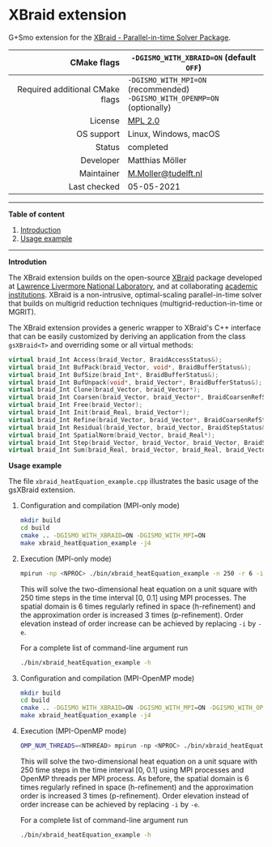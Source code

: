 # XBraid extension

G+Smo extension for the [XBraid - Parallel-in-time Solver Package](https://github.com/XBraid/xbraid).

|CMake flags|```-DGISMO_WITH_XBRAID=ON``` (default ```OFF```)|
|--:|---|
|Required additional CMake flags|```-DGISMO_WITH_MPI=ON``` (recommended)<br>```-DGISMO_WITH_OPENMP=ON``` (optionally)|
|License|[MPL 2.0](https://www.mozilla.org/en-US/MPL/2.0/)|
|OS support|Linux, Windows, macOS|
|Status|completed|
|Developer|Matthias Möller|
|Maintainer|M.Moller@tudelft.nl|
|Last checked|05-05-2021|

***
__Table of content__
1. [Introduction](#introduction)
2. [Usage example](#usage_example)
***

__Introdution__

The XBraid extension builds on the open-source
[XBraid](https://github.com/XBraid/xbraid) package developed at [
Lawrence Livermore National
Laboratory](https://computation.llnl.gov/projects/parallel-time-integration-multigrid/),
and at collaborating [academic
institutions](https://github.com/XBraid/xbraid/wiki/Team). XBraid is a
non-intrusive, optimal-scaling parallel-in-time solver that builds on
multigrid reduction techniques (multigrid-reduction-in-time or MGRIT).

The XBraid extension provides a generic wrapper to XBraid's C++
interface that can be easily customized by deriving an application
from the class `gsXBraid<T>` and overriding some or all virtual methods:

```cpp
virtual braid_Int Access(braid_Vector, BraidAccessStatus&);
virtual braid_Int BufPack(braid_Vector, void*, BraidBufferStatus&);
virtual braid_Int BufSize(braid_Int*, BraidBufferStatus&);
virtual braid_Int BufUnpack(void*, braid_Vector*, BraidBufferStatus&);
virtual braid_Int Clone(braid_Vector, braid_Vector*);
virtual braid_Int Coarsen(braid_Vector, braid_Vector*, BraidCoarsenRefStatus&);
virtual braid_Int Free(braid_Vector);
virtual braid_Int Init(braid_Real, braid_Vector*);
virtual braid_Int Refine(braid_Vector, braid_Vector*, BraidCoarsenRefStatus&);
virtual braid_Int Residual(braid_Vector, braid_Vector, BraidStepStatus&);
virtual braid_Int SpatialNorm(braid_Vector, braid_Real*);
virtual braid_Int Step(braid_Vector, braid_Vector, braid_Vector, BraidStepStatus&);
virtual braid_Int Sum(braid_Real, braid_Vector, braid_Real, braid_Vector);
```

__Usage example__

The file ```xbraid_heatEquation_example.cpp``` illustrates the basic usage of the gsXBraid extension.

1.  Configuration and compilation (MPI-only mode)
    ```bash
    mkdir build
    cd build
    cmake .. -DGISMO_WITH_XBRAID=ON -DGISMO_WITH_MPI=ON
    make xbraid_heatEquation_example -j4
    ```
2.  Execution (MPI-only mode)
    ```bash
    mpirun -np <NPROC> ./bin/xbraid_heatEquation_example -n 250 -r 6 -i 3
    ```

    This will solve the two-dimensional heat equation on a unit square
    with 250 time steps in the time interval [0, 0.1] using <NPROC>
    MPI processes. The spatial domain is 6 times regularly refined in
    space (h-refinement) and the approximation order is increased 3
    times (p-refinement). Order elevation instead of order increase
    can be achieved by replacing `-i` by `-e`.

    For a complete list of command-line argument run
    ```bash
    ./bin/xbraid_heatEquation_example -h
    ```
    
3.  Configuration and compilation (MPI-OpenMP mode)
    ```bash
    mkdir build
    cd build
    cmake .. -DGISMO_WITH_XBRAID=ON -DGISMO_WITH_MPI=ON -DGISMO_WITH_OPENMP=ON
    make xbraid_heatEquation_example -j4
    ```
    
4.  Execution (MPI-OpenMP mode)
    ```bash
    OMP_NUM_THREADS=<NTHREAD> mpirun -np <NPROC> ./bin/xbraid_heatEquation_example -n 250 -r 6 -i 3
    ```

    This will solve the two-dimensional heat equation on a unit square
    with 250 time steps in the time interval [0, 0.1] using <NPROC>
    MPI processes and <NTHREAD> OpenMP threads per MPI process. 
    As before, the spatial domain is 6 times regularly refined in
    space (h-refinement) and the approximation order is increased 3
    times (p-refinement). Order elevation instead of order increase
    can be achieved by replacing `-i` by `-e`.

    For a complete list of command-line argument run
    ```bash
    ./bin/xbraid_heatEquation_example -h
    ```
